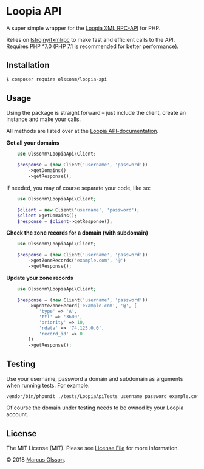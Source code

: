 # Loopia API

A super simple wrapper for the [Loopia XML RPC-API](https://www.loopia.se/api/) for PHP.

Relies on [lstrojny/fxmlrpc](https://github.com/lstrojny/fxmlrpc) to make fast and efficient calls to the API. Requires PHP ^7.0 (PHP 7.1 is recommended for better performance).

## Installation

``` bash
$ composer require olssonm/loopia-api
```

## Usage

Using the package is straight forward – just include the client, create an instance and make your calls.

All methods are listed over at the [Loopia API-documentation](https://www.loopia.se/api/).

**Get all your domains**

``` php
    use Olssonm\LoopiaApi\Client;

    $response = (new Client('username', 'password'))
        ->getDomains()
        ->getResponse();
```

If needed, you may of course separate your code, like so:

``` php
    use Olssonm\LoopiaApi\Client;

    $client = new Client('username', 'password');
    $client->getDomains();
    $response = $client->getResponse();
```

**Check the zone records for a domain (with subdomain)**

``` php
    use Olssonm\LoopiaApi\Client;

    $response = (new Client('username', 'password'))
        ->getZoneRecords('example.com', '@')
        ->getResponse();
```

**Update your zone records**

``` php
    use Olssonm\LoopiaApi\Client;

    $response = (new Client('username', 'password'))
        ->updateZoneRecord('example.com', '@', [
            'type' => 'A',
            'ttl' => '3600',
            'priority' => 10,
            'rdata' => '74.125.0.0',
            'record_id' => 0
        ])
        ->getResponse();
```

## Testing

Use your username, password a domain and subdomain as arguments when running tests. For example:

```bash
vendor/bin/phpunit ./tests/LoopiaApiTests username password example.com www
```

Of course the domain under testing needs to be owned by your Loopia account.

## License

The MIT License (MIT). Please see [License File](LICENSE.md) for more information.

© 2018 [Marcus Olsson](https://marcusolsson.me).
